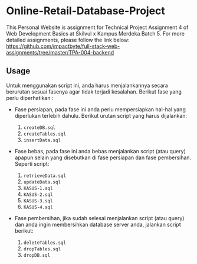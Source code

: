 # Online-Retail-Database-Project
This Personal Website is assignment for Technical Project Assignment 4 of Web Development Basics at Skilvul x Kampus Merdeka Batch 5. For more detailed assignments, please follow the link below: https://github.com/impactbyte/full-stack-web-assignments/tree/master/TPA-004-backend
## Usage
Untuk menggunakan script ini, anda harus menjalankannya secara berurutan sesuai fasenya agar tidak terjadi kesalahan.
Berikut fase yang perlu diperhatikan :

- Fase persiapan, pada fase ini anda perlu mempersiapkan hal-hal yang diperlukan terlebih dahulu. Berikut urutan script yang harus dijalankan:
  1.  `createDB.sql`
  2.  `createTables.sql`
  3.  `insertData.sql`
     
- Fase bebas, pada fase ini anda bebas menjalankan script (atau query) apapun selain yang disebutkan di fase persiapan dan fase pembersihan. Seperti script:
  1. `retrieveData.sql`
  2. `updateData.sql`
  3. `KASUS-1.sql`
  4. `KASUS-2.sql`
  5. `KASUS-3.sql`
  6. `KASUS-4.sql`

- Fase pembersihan, jika sudah selesai menjalankan script (atau query) dan anda ingin membersihkan database server anda, jalankan script berikut:
  1.  `deleteTables.sql`
  2.  `dropTables.sql`
  3.  `dropDB.sql`
